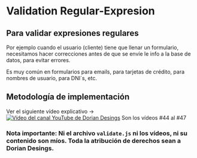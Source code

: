 # Validation Regular-Expresion

## Para validar expresiones regulares

Por ejemplo cuando el usuario (cliente) tiene que llenar un formulario,
necesitamos hacer correcciones antes de que se envíe le info a la base de datos,
para evitar errores.

Es muy común en formularios para emails, para tarjetas de crédito, para nombres de usuario, para DNI´s, etc.

## Metodología de implementación

Ver el siguiente vídeo explicativo -> [![Vídeo del canal YouTube de Dorian Desings](https://www.google.com/url?sa=i&url=https%3A%2F%2Fwww.youtube.com%2Fwatch%3Fv%3DMdpydedFiKk&psig=AOvVaw3P93duc4jk5Ykcyd7bmLPJ&ust=1629210392521000&source=images&cd=vfe&ved=0CAsQjRxqFwoTCLDNkevftfICFQAAAAAdAAAAABAJ)](https://www.youtube.com/watch?v=W88riRl1vMw)
Son los vídeos #44 al #47

### Nota importante: Ni el archivo ```validate.js``` ni los vídeos, ni su contenido son míos. Toda la atribución de derechos sean a Dorian Desings.
